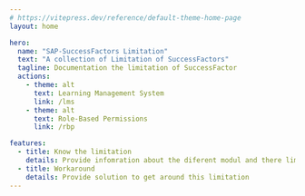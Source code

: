 ```yaml
---
# https://vitepress.dev/reference/default-theme-home-page
layout: home

hero:
  name: "SAP-SuccessFactors Limitation"
  text: "A collection of Limitation of SuccessFactors"
  tagline: Documentation the limitation of SuccessFactor
  actions:
    - theme: alt
      text: Learning Management System
      link: /lms
    - theme: alt
      text: Role-Based Permissions
      link: /rbp

features:
  - title: Know the limitation
    details: Provide infomration about the diferent modul and there limitation
  - title: Workaround
    details: Provide solution to get around this limitation
---
```

